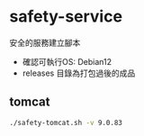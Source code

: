 # safety-service

安全的服務建立腳本

* 確認可執行OS: Debian12
* releases 目錄為打包過後的成品

## tomcat

```bash
./safety-tomcat.sh -v 9.0.83
```